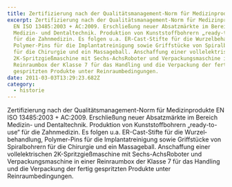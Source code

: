 ```yaml
---
title: Zertifizierung nach der Qualitätsmanagement-Norm für Medizin­produkte | 2011
excerpt: Zertifizierung nach der Qualitätsmanagement-Norm für Medizin­produkte
  EN ISO 13485:2003 + AC:2009. Erschließung neuer Absatzmärkte im Bereich
  Medizin- und Dental­technik. Produktion von Kunststoffbohrern „ready-to-use“
  für die Zahnmedizin. Es folgen u.a. ER-Cast-Stifte für die Wurzel­behandlung,
  Polymer-Pins für die Implantat­reinigung sowie Griffstücke von Spiralbohrern
  für die Chirurgie und ein Massage­ball. Anschaffung einer vollelektrischen
  2K-Spritzgießmaschine mit Sechs-AchsRoboter und Verpackungsmaschine in einer
  Reinraumbox der Klasse 7 für das Handling und die Verpackung der fertig
  gespritzten Produkte unter Reinraumbedingungen.
date: 2011-03-03T13:29:23.682Z
category: 
  - historie
---
```

Zertifizierung nach der Qualitätsmanagement-Norm für Medizin­produkte EN ISO 13485:2003 + AC:2009. Erschließung neuer Absatzmärkte im Bereich Medizin- und Dental­technik. Produktion von Kunststoffbohrern „ready-to-use“ für die Zahnmedizin. Es folgen u.a. ER-Cast-Stifte für die Wurzel­behandlung, Polymer-Pins für die Implantat­reinigung sowie Griffstücke von Spiralbohrern für die Chirurgie und ein Massage­ball. Anschaffung einer vollelektrischen 2K-Spritzgießmaschine mit Sechs-AchsRoboter und Verpackungsmaschine in einer Reinraumbox der Klasse 7 für das Handling und die Verpackung der fertig gespritzten Produkte unter Reinraumbedingungen.
